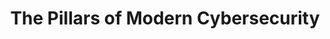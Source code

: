 ---
title: "The Pillars of Modern Cybersecurity"
layout: "objectives" 
slug: "cybersecurity-goals"
url: "/en/cybersecurity-goals/"
translations:
  - lang: ca
    path: "/ca/objectius-ciberseguretat/"
  - lang: es
    path: "/es/objetivos-ciberseguridad/"

header:
  introduction: "At GuardianHubX, our security strategy is based on three fundamental pillars to offer comprehensive protection. We implement advanced solutions to protect our clients' data and systems against any cyber threat."
  image: "/img/seguridad-prevencion-deteccion-recuperacion.jpg"
  image_alt: "Diagram of the Pillars of Cybersecurity: Prevention, Detection, and Recovery"

pillars:
  - title: "Prevention"
    icon: "fas fa-shield-alt"
    content: "This is the first line of defense. The goal is to prevent intruders from gaining access through access control, device protection, and user training."
    tools:
      - name: "Faronics"
        url: "/en/faronics/"
        description: "Protection against unwanted changes"
      - name: "NordLayer"
        url: "/en/nordsecurity/"
        description: "Remote security and secure access"
      - name: "Outkept"
        url: "/en/outkept/"
        description: "Practical anti-phishing training"
      - name: "NordPass"
        url: "/en/nordsecurity/"
        description: "Secure password manager"
      - name: "Passwork"
        url: "/en/passwork/"
        description: "Centralized credential management"

  - title: "Detection"
    icon: "fas fa-search"
    content: "Detection acts as an alarm system. It allows us to identify suspicious activities in real-time to react immediately before an attacker can cause damage."
    tools:
      - name: "Edgewatch"
        url: "/en/edgewatch/"
        description: "Continuous threat monitoring"
      - name: "Passwork"
        url: "/en/passwork/"
        description: "Access and password usage control"
      - name: "NordPass"
        url: "/en/nordsecurity/"
        description: "Alerts and security auditing"
      - name: "Faronics Antivirus"
        url: "/en/faronics/"
        description: "Active protection against malware"

  - title: "Recovery"
    icon: "fas fa-history"
    content: "This pillar is our emergency plan. It ensures that we can quickly restore systems and data to minimize impact and guarantee business continuity."
    tools:
      - name: "Faronics Cloud"
        url: "/en/faronics/"
        description: "Rapid system restoration"
      - name: "iDrive"
        url: "/en/idrive/"
        description: "Efficient backup and recovery"
      - name: "Prey Project"
        url: "https://preyproject.com/es?source=guardianhub"
        description: "Protection and location of devices"

faq_title: "Key Cybersecurity Concepts"
faq_items:
    - question: "Why is cybersecurity important if I am a freelancer or an SMB?"
      answer: "Cybercriminals attack on a massive scale and look for the easiest targets, which are often small businesses due to having fewer protections. A single attack can steal customer data, halt your operations, or empty your bank accounts. Cybersecurity is not just for large multinationals; it's the foundation for the survival of any digital business."
    - question: "What is the difference between IT support and cybersecurity?"
      answer: "IT support ensures that technology works correctly (computers, printers, networks). Cybersecurity focuses on protecting all that technology and the information it contains from attacks, theft, or damage. They are complementary disciplines: one makes the car run, the other installs the alarm and locks."
    - question: "What is phishing and how can I recognize it?"
      answer: "Phishing is a type of fraud where an attacker impersonates a trusted entity (your bank, the post office, Netflix) to trick you into giving them your passwords or financial data. Always be wary of emails or messages that demand urgent action, contain suspicious links, have grammatical errors, or a sender address that doesn't exactly match the official one."
    - question: "What exactly is ransomware?"
      answer: "It's a 'digital kidnapping'. Malware that blocks access to all your files by encrypting them and then demands a ransom to release them. The best defense is prevention and, above all, having external and offline backups."
    - question: "What's the difference between a virus, a worm, and a Trojan?"
      answer: "All are types of malware. A **virus** needs a host program to infect and spread (like a biological virus). A **worm** can self-propagate across a network without human help. A **Trojan** disguises itself as a legitimate program to trick you into installing it, thereby opening a backdoor to your system."
    - question: "Is it really dangerous to connect to public Wi-Fi?"
      answer: "Yes, it can be very dangerous. On an open Wi-Fi network (at an airport, café, etc.), an attacker on the same network can intercept everything you send and receive, including passwords and personal data. To avoid this, never perform sensitive operations on public networks and always use a VPN (Virtual Private Network)."
    - question: "Besides a strong password, what is the most important thing to protect my accounts?"
      answer: "**Multi-Factor Authentication (MFA or 2FA)**. It's a second layer of security that involves verifying your identity with something you have (like a code on your phone) in addition to something you know (your password). Enable it on every service that allows it (email, social media, banking...)."
    - question: "What is a VPN and when should I use it?"
      answer: "A VPN (Virtual Private Network) creates a private, encrypted tunnel for your internet connection. It hides your activity and protects your data from potential eavesdroppers. You should always use it when connecting to a Wi-Fi network you don't trust, especially when working remotely."
    - question: "Why are software updates so persistent?"
      answer: "Because they are a cornerstone of security. Many updates don't add new features but instead patch security holes that cybercriminals have discovered. Keeping your operating system, browser, and applications updated is like sealing the cracks in your castle walls."
    - question: "Do I really need a password manager?"
      answer: "Absolutely. It's impossible to remember a long, unique, and complex password for every service. A password manager does it for you: it creates and securely stores all your credentials. You only need to remember a single 'master password'. It's a radical improvement to your security."
    - question: "How can I protect my mobile phone?"
      answer: "Treat it like a computer. Use a secure lock (fingerprint, long PIN), only install apps from official stores, keep the OS and apps updated, don't connect to open Wi-Fi networks without a VPN, and consider installing a security solution that includes antivirus and remote location services."
    - question: "What is the 'Principle of Least Privilege'?"
      answer: "It's a fundamental concept in business security. It means that each user should only have access to the information and tools strictly necessary to do their job, and nothing more. This greatly limits the potential damage if an employee's account is compromised."
    - question: "How often and where should I store my backups?"
      answer: "Follow the **3-2-1 rule**: Have at least **3** copies of your important data, on **2** different types of media (e.g., an external hard drive and the cloud), with **1** of them stored in an off-site location. Critical data should be backed up daily."
    - question: "What are the first steps to take after suspecting a security incident?"
      answer: "1. **Isolate:** Disconnect the affected device from the internet and the local network to prevent the attack from spreading. 2. **Don't power off:** Do not restart or shut down the device, as important volatile evidence for investigation could be lost. 3. **Notify:** Immediately inform your manager or your cybersecurity service provider. 4. **Log:** Write down everything you remember: what you were doing, what messages appeared, etc."
    - question: "Is cybersecurity a one-time setup?"
      answer: "No, it's a continuous process. Threats are constantly evolving, so security must be a combination of updated technological tools, regular employee training, and periodic reviews of security policies. It's a cycle of prevention, detection, and constant improvement."

cta_block:
  title: "Don't know where to start?"
  text: "Find out the real state of your security in less than 2 minutes."
  button_text: "Take our Free Cybersecurity Test"
  button_link: "/en/cybersecurity-test/"
---